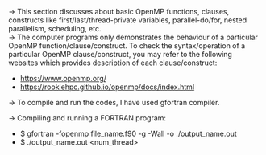 -> This section discusses about basic OpenMP functions, clauses, constructs like first/last/thread-private variables, parallel-do/for, nested parallelism, scheduling, etc.  
-> The computer programs only demonstrates the behaviour of a particular OpenMP function/clause/construct. To check the syntax/operation of a particular OpenMP clause/construct, you may refer to the following websites which provides description of each clause/construct:
- https://www.openmp.org/
- https://rookiehpc.github.io/openmp/docs/index.html  

-> To compile and run the codes, I have used gfortran compiler.  

-> Compiling and running a FORTRAN program:  
- $ gfortran -fopenmp file_name.f90 -g -Wall -o ./output_name.out
- $ ./output_name.out <num_thread>

